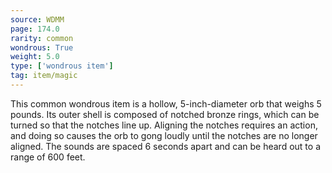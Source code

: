 ```yaml
---
source: WDMM
page: 174.0
rarity: common
wondrous: True
weight: 5.0
type: ['wondrous item']
tag: item/magic
---
```


This common wondrous item is a hollow, 5-inch-diameter orb that weighs 5 pounds. Its outer shell is composed of notched bronze rings, which can be turned so that the notches line up. Aligning the notches requires an action, and doing so causes the orb to gong loudly until the notches are no longer aligned. The sounds are spaced 6 seconds apart and can be heard out to a range of 600 feet.


